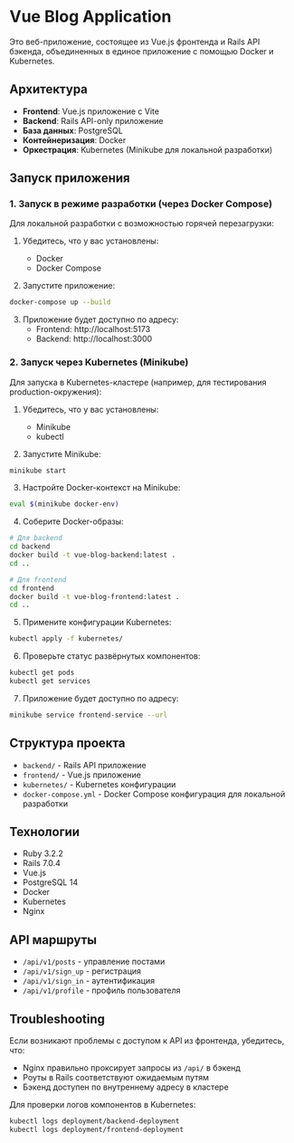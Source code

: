 # Vue Blog Application

Это веб-приложение, состоящее из Vue.js фронтенда и Rails API бэкенда, объединенных в единое приложение с помощью Docker и Kubernetes.

## Архитектура

- **Frontend**: Vue.js приложение с Vite
- **Backend**: Rails API-only приложение
- **База данных**: PostgreSQL
- **Контейнеризация**: Docker
- **Оркестрация**: Kubernetes (Minikube для локальной разработки)

## Запуск приложения

### 1. Запуск в режиме разработки (через Docker Compose)

Для локальной разработки с возможностью горячей перезагрузки:

1. Убедитесь, что у вас установлены:
   - Docker
   - Docker Compose

2. Запустите приложение:

```bash
docker-compose up --build
```

3. Приложение будет доступно по адресу:
   - Frontend: http://localhost:5173
   - Backend: http://localhost:3000

### 2. Запуск через Kubernetes (Minikube)

Для запуска в Kubernetes-кластере (например, для тестирования production-окружения):

1. Убедитесь, что у вас установлены:
   - Minikube
   - kubectl

2. Запустите Minikube:

```bash
minikube start
```

3. Настройте Docker-контекст на Minikube:

```bash
eval $(minikube docker-env)
```

4. Соберите Docker-образы:

```bash
# Для backend
cd backend
docker build -t vue-blog-backend:latest .
cd ..

# Для frontend
cd frontend
docker build -t vue-blog-frontend:latest .
cd ..
```

5. Примените конфигурации Kubernetes:

```bash
kubectl apply -f kubernetes/
```

6. Проверьте статус развёрнутых компонентов:

```bash
kubectl get pods
kubectl get services
```

7. Приложение будет доступно по адресу:

```bash
minikube service frontend-service --url
```

## Структура проекта

- `backend/` - Rails API приложение
- `frontend/` - Vue.js приложение
- `kubernetes/` - Kubernetes конфигурации
- `docker-compose.yml` - Docker Compose конфигурация для локальной разработки

## Технологии

- Ruby 3.2.2
- Rails 7.0.4
- Vue.js
- PostgreSQL 14
- Docker
- Kubernetes
- Nginx

## API маршруты

- `/api/v1/posts` - управление постами
- `/api/v1/sign_up` - регистрация
- `/api/v1/sign_in` - аутентификация
- `/api/v1/profile` - профиль пользователя

## Troubleshooting

Если возникают проблемы с доступом к API из фронтенда, убедитесь, что:
- Nginx правильно проксирует запросы из `/api/` в бэкенд
- Роуты в Rails соответствуют ожидаемым путям
- Бэкенд доступен по внутреннему адресу в кластере

Для проверки логов компонентов в Kubernetes:

```bash
kubectl logs deployment/backend-deployment
kubectl logs deployment/frontend-deployment
```

